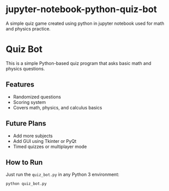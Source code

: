 # jupyter-notebook-python-quiz-bot
A simple quiz game created using python in jupyter notebook used for math and physics practice.
# Quiz Bot

This is a simple Python-based quiz program that asks basic math and physics questions.

## Features

- Randomized questions
- Scoring system
- Covers math, physics, and calculus basics

## Future Plans

- Add more subjects
- Add GUI using Tkinter or PyQt
- Timed quizzes or multiplayer mode

## How to Run

Just run the `quiz_bot.py` in any Python 3 environment:

```bash
python quiz_bot.py

